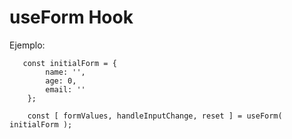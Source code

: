 # useForm Hook

Ejemplo:
```
   const initialForm = {
        name: '',
        age: 0,
        email: ''
    };
    
    const [ formValues, handleInputChange, reset ] = useForm( initialForm );
```